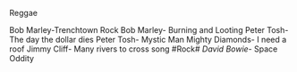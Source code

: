 Reggae

Bob Marley-Trenchtown Rock
Bob Marley- Burning and Looting
Peter Tosh- The day the dollar dies
Peter Tosh- Mystic Man
Mighty Diamonds- I need a roof
Jimmy Cliff- Many rivers to cross
song
#Rock#
*David Bowie-* Space Oddity
